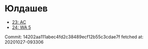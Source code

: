# Юлдашев
- [23: AC](23.md)
- [24: WA 5](24.md)

Commit: 14202aa111abec4fd2c38489ecf12b55c3cdae7f
 fetched at: 20201027-093306
